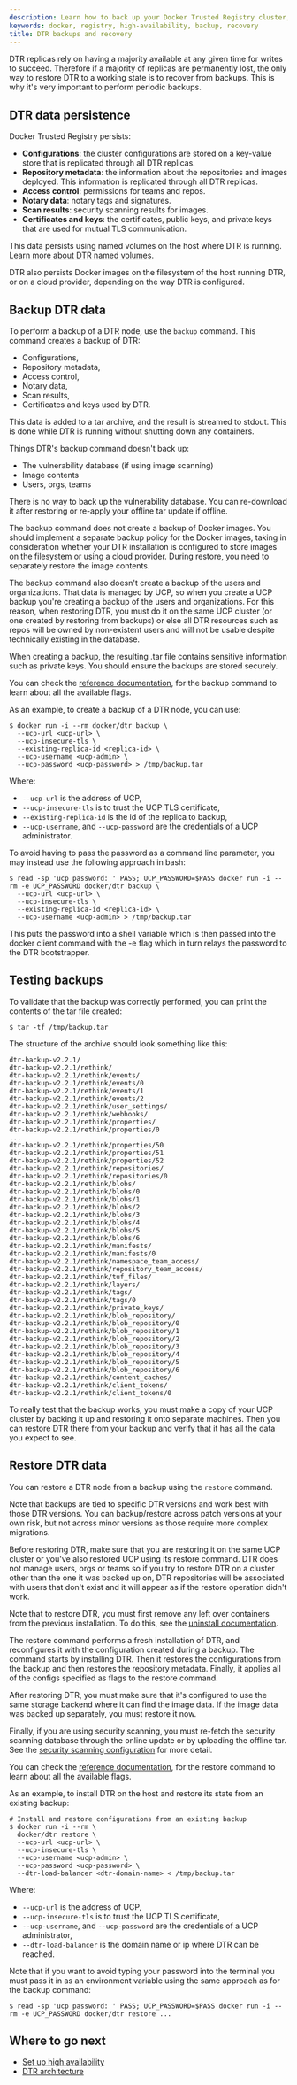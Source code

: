 ```yaml
---
description: Learn how to back up your Docker Trusted Registry cluster, and to recover your cluster from an existing backup.
keywords: docker, registry, high-availability, backup, recovery
title: DTR backups and recovery
---
```


DTR replicas rely on having a majority available at any given time for writes to
succeed. Therefore if a majority of replicas are permanently lost, the only way
to restore DTR to a working state is to recover from backups. This is why it's
very important to perform periodic backups.

## DTR data persistence

Docker Trusted Registry persists:

* **Configurations**: the cluster configurations are stored on a key-value store
that is replicated through all DTR replicas.
* **Repository metadata**: the information about the repositories and
images deployed. This information is replicated through all DTR replicas.
* **Access control**: permissions for teams and repos.
* **Notary data**: notary tags and signatures.
* **Scan results**: security scanning results for images.
* **Certificates and keys**: the certificates, public keys, and private keys
that are used for mutual TLS communication.

This data persists using named volumes on the host where DTR is running.
[Learn more about DTR named volumes](../architecture.md).

DTR also persists Docker images on the filesystem of the host running DTR, or
on a cloud provider, depending on the way DTR is configured.

## Backup DTR data

To perform a backup of a DTR node, use the `backup` command. This
command creates a backup of DTR:

* Configurations,
* Repository metadata,
* Access control,
* Notary data,
* Scan results,
* Certificates and keys used by DTR.

This data is added to a tar archive, and the result is streamed to stdout. This
is done while DTR is running without shutting down any containers.

Things DTR's backup command doesn't back up:

* The vulnerability database (if using image scanning)
* Image contents
* Users, orgs, teams

There is no way to back up the vulnerability database. You can re-download it
after restoring or re-apply your offline tar update if offline.

The backup command does not create a backup of Docker images. You should
implement a separate backup policy for the Docker images, taking in
consideration whether your DTR installation is configured to store images on the
filesystem or using a cloud provider. During restore, you need to separately
restore the image contents.

The backup command also doesn't create a backup of the users and organizations.
That data is managed by UCP, so when you create a UCP backup you're creating
a backup of the users and organizations. For this reason, when restoring DTR,
you must do it on the same UCP cluster (or one created by restoring from
backups) or else all DTR resources such as repos will be owned by non-existent
users and will not be usable despite technically existing in the database.

When creating a backup, the resulting .tar file contains sensitive information
such as private keys. You should ensure the backups are stored securely.

You can check the
[reference documentation](../../reference/cli/backup.md), for the
backup command to learn about all the available flags.

As an example, to create a backup of a DTR node, you can use:

```none
$ docker run -i --rm docker/dtr backup \
  --ucp-url <ucp-url> \
  --ucp-insecure-tls \
  --existing-replica-id <replica-id> \
  --ucp-username <ucp-admin> \
  --ucp-password <ucp-password> > /tmp/backup.tar
```

Where:

* `--ucp-url` is the address of UCP,
* `--ucp-insecure-tls` is to trust the UCP TLS certificate,
* `--existing-replica-id` is the id of the replica to backup,
* `--ucp-username`, and `--ucp-password` are the credentials of a UCP administrator.

To avoid having to pass the password as a command line parameter, you may
instead use the following approach in bash:

```none
$ read -sp 'ucp password: ' PASS; UCP_PASSWORD=$PASS docker run -i --rm -e UCP_PASSWORD docker/dtr backup \
  --ucp-url <ucp-url> \
  --ucp-insecure-tls \
  --existing-replica-id <replica-id> \
  --ucp-username <ucp-admin> > /tmp/backup.tar
```

This puts the password into a shell variable which is then passed into the
docker client command with the -e flag which in turn relays the password to the
DTR bootstrapper.

## Testing backups

To validate that the backup was correctly performed, you can print the contents
of the tar file created:

```none
$ tar -tf /tmp/backup.tar
```

The structure of the archive should look something like this:

```none
dtr-backup-v2.2.1/
dtr-backup-v2.2.1/rethink/
dtr-backup-v2.2.1/rethink/events/
dtr-backup-v2.2.1/rethink/events/0
dtr-backup-v2.2.1/rethink/events/1
dtr-backup-v2.2.1/rethink/events/2
dtr-backup-v2.2.1/rethink/user_settings/
dtr-backup-v2.2.1/rethink/webhooks/
dtr-backup-v2.2.1/rethink/properties/
dtr-backup-v2.2.1/rethink/properties/0
...
dtr-backup-v2.2.1/rethink/properties/50
dtr-backup-v2.2.1/rethink/properties/51
dtr-backup-v2.2.1/rethink/properties/52
dtr-backup-v2.2.1/rethink/repositories/
dtr-backup-v2.2.1/rethink/repositories/0
dtr-backup-v2.2.1/rethink/blobs/
dtr-backup-v2.2.1/rethink/blobs/0
dtr-backup-v2.2.1/rethink/blobs/1
dtr-backup-v2.2.1/rethink/blobs/2
dtr-backup-v2.2.1/rethink/blobs/3
dtr-backup-v2.2.1/rethink/blobs/4
dtr-backup-v2.2.1/rethink/blobs/5
dtr-backup-v2.2.1/rethink/blobs/6
dtr-backup-v2.2.1/rethink/manifests/
dtr-backup-v2.2.1/rethink/manifests/0
dtr-backup-v2.2.1/rethink/namespace_team_access/
dtr-backup-v2.2.1/rethink/repository_team_access/
dtr-backup-v2.2.1/rethink/tuf_files/
dtr-backup-v2.2.1/rethink/layers/
dtr-backup-v2.2.1/rethink/tags/
dtr-backup-v2.2.1/rethink/tags/0
dtr-backup-v2.2.1/rethink/private_keys/
dtr-backup-v2.2.1/rethink/blob_repository/
dtr-backup-v2.2.1/rethink/blob_repository/0
dtr-backup-v2.2.1/rethink/blob_repository/1
dtr-backup-v2.2.1/rethink/blob_repository/2
dtr-backup-v2.2.1/rethink/blob_repository/3
dtr-backup-v2.2.1/rethink/blob_repository/4
dtr-backup-v2.2.1/rethink/blob_repository/5
dtr-backup-v2.2.1/rethink/blob_repository/6
dtr-backup-v2.2.1/rethink/content_caches/
dtr-backup-v2.2.1/rethink/client_tokens/
dtr-backup-v2.2.1/rethink/client_tokens/0
```

To really test that the backup works, you must make a copy of your UCP cluster
by backing it up and restoring it onto separate machines. Then you can restore
DTR there from your backup and verify that it has all the data you expect to
see.

## Restore DTR data

You can restore a DTR node from a backup using the `restore` command.

Note that backups are tied to specific DTR versions and work
best with those DTR versions. You can backup/restore across patch versions
at your own risk, but not across minor versions as those require more complex
migrations.

Before restoring DTR, make sure that you are restoring it on the same UCP
cluster or you've also restored UCP using its restore command. DTR does not
manage users, orgs or teams so if you try to
restore DTR on a cluster other than the one it was backed up on, DTR
repositories will be associated with users that don't exist and it will appear
as if the restore operation didn't work.

Note that to restore DTR, you must first remove any left over containers from
the previous installation. To do this, see the [uninstall
documentation](../install/uninstall.md).

The restore command performs a fresh installation of DTR, and reconfigures it with
the configuration created during a backup. The command starts by installing DTR.
Then it restores the configurations from the backup and then restores the
repository metadata. Finally, it applies all of the configs specified as flags to
the restore command.

After restoring DTR, you must make sure that it's configured to use the same
storage backend where it can find the image data. If the image data was backed
up separately, you must restore it now.

Finally, if you are using security scanning, you must re-fetch the security
scanning database through the online update or by uploading the offline tar. See
the [security scanning configuration](../admin/configure/set-up-vulnerability-scans.md)
for more detail.

You can check the
[reference documentation](../../reference/cli/restore.md), for the
restore command to learn about all the available flags.

As an example, to install DTR on the host and restore its
state from an existing backup:

```none
# Install and restore configurations from an existing backup
$ docker run -i --rm \
  docker/dtr restore \
  --ucp-url <ucp-url> \
  --ucp-insecure-tls \
  --ucp-username <ucp-admin> \
  --ucp-password <ucp-password> \
  --dtr-load-balancer <dtr-domain-name> < /tmp/backup.tar
```

Where:

* `--ucp-url` is the address of UCP,
* `--ucp-insecure-tls` is to trust the UCP TLS certificate,
* `--ucp-username`, and `--ucp-password` are the credentials of a UCP administrator,
* `--dtr-load-balancer` is the domain name or ip where DTR can be reached.

Note that if you want to avoid typing your password into the terminal you must pass
it in as an environment variable using the same approach as for the backup command:

```none
$ read -sp 'ucp password: ' PASS; UCP_PASSWORD=$PASS docker run -i --rm -e UCP_PASSWORD docker/dtr restore ...
```

## Where to go next

* [Set up high availability](configure/set-up-high-availability.md)
* [DTR architecture](../architecture.md)
